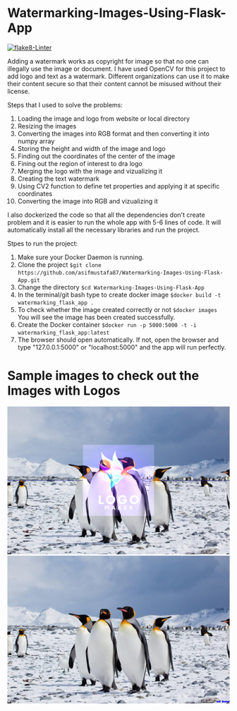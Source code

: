 # Watermarking-Images-Using-Flask-App
[![flake8-Linter](https://github.com/asifmustafa87/Watermarking-Images-Using-Flask-App/actions/workflows/flake8-linter.yml/badge.svg)](https://github.com/asifmustafa87/Watermarking-Images-Using-Flask-App/actions/workflows/flake8-linter.yml)

Adding a watermark works as copyright for image so that no one can illegally use the image or document. I have used OpenCV for this project to add logo and text as a watermark. Different organizations can use it to make their content secure so that their content cannot be misused without their license. 


Steps that I used to solve the problems: 
1. Loading the image and logo from website or local directory
2. Resizing the images
3. Converting the images into RGB format and then converting it into numpy array
4. Storing the height and width of the image and logo
5. Finding out the coordinates of the center of the image
6. Fining out the region of interest to dra logo
7. Merging the logo with the image and vizualizing it
8. Creating the text watermark
9. Using CV2 function to define tet properties and applying it at specific coordinates
10. Converting the image into RGB and vizualizing it

I also dockerized the code so that all the dependencies don't create problem and it is easier to run the whole app with 5-6 lines of code. It will automatically install all the necessary libraries and run the project. 

Stpes to run the project:
1. Make sure your Docker Daemon is running.
2. Clone the project `$git clone https://github.com/asifmustafa87/Watermarking-Images-Using-Flask-App.git`
3. Change the directory `$cd Watermarking-Images-Using-Flask-App`
4. In the terminal/git bash type to create docker image `$docker build -t watermarking_flask_app .`
5. To check whether the image created correctly or not `$docker images` You will see the image has been created successfully.
6. Create the Docker container `$docker run -p 5000:5000 -t -i watermarking_flask_app:latest`
7. The browser should open automatically. If not, open the browser and type "127.0.0.1:5000" or "localhost:5000" and the app will run perfectly.

# Sample images to check out the Images with Logos
![Image_wit_logo](https://github.com/asifmustafa87/Watermarking-Images-Using-Flask-App/blob/main/static/uploads/image.jpg)
![Image_wit_text](https://github.com/asifmustafa87/Watermarking-Images-Using-Flask-App/blob/main/static/uploads/image1.jpg)
